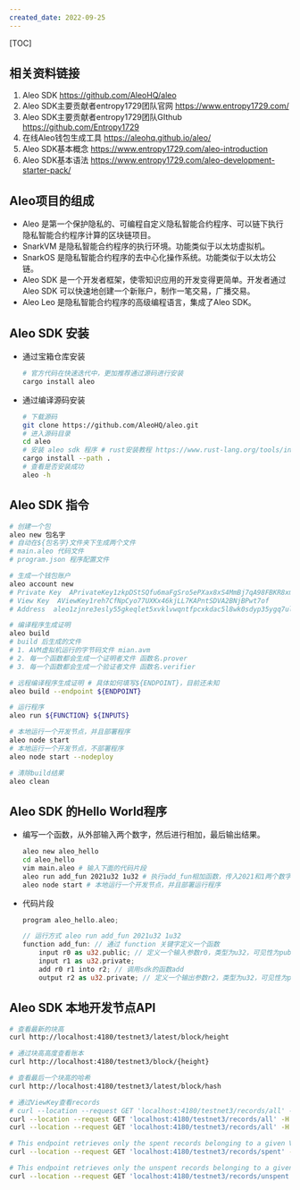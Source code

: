 ```yaml
---
created_date: 2022-09-25
---
```


[TOC]

## 相关资料链接

1. Aleo SDK https://github.com/AleoHQ/aleo
2. Aleo SDK主要贡献者entropy1729团队官网 https://www.entropy1729.com/
3. Aleo SDK主要贡献者entropy1729团队GIthub https://github.com/Entropy1729
4. 在线Aleo钱包生成工具 https://aleohq.github.io/aleo/
5. Aleo SDK基本概念 https://www.entropy1729.com/aleo-introduction
6. Aleo SDK基本语法 https://www.entropy1729.com/aleo-development-starter-pack/

## Aleo项目的组成

- Aleo 是第一个保护隐私的、可编程自定义隐私智能合约程序、可以链下执行隐私智能合约程序计算的区块链项目。
- SnarkVM 是隐私智能合约程序的执行环境。功能类似于以太坊虚拟机。
- SnarkOS 是隐私智能合约程序的去中心化操作系统。功能类似于以太坊公链。
- Aleo SDK 是一个开发者框架，使零知识应用的开发变得更简单。开发者通过 Aleo SDK 可以快速地创建一个新账户，制作一笔交易，广播交易。
- Aleo Leo 是隐私智能合约程序的高级编程语言，集成了Aleo SDK。

## Aleo SDK 安装

- 通过宝箱仓库安装

  ```bash
  # 官方代码在快速迭代中，更加推荐通过源码进行安装
  cargo install aleo
  ```

- 通过编译源码安装

  ```bash
  # 下载源码 
  git clone https://github.com/AleoHQ/aleo.git
  # 进入源码目录
  cd aleo
  # 安装 aleo sdk 程序 # rust安装教程 https://www.rust-lang.org/tools/install
  cargo install --path .
  # 查看是否安装成功
  aleo -h
  ```

## Aleo SDK 指令

```bash
# 创建一个包
aleo new 包名字
# 自动在${包名字}文件夹下生成两个文件
# main.aleo 代码文件
# program.json 程序配置文件

# 生成一个钱包账户
aleo account new
# Private Key  APrivateKey1zkpDStSQfu6maFgSro5ePXax8xS4MmBj7qA98FBKR8xm1ZU
# View Key  AViewKey1reh7CfNpCyo77UXKx46kjLL7KAPntSDVA2BNjBPwt7of
# Address  aleo1zjnre3esly55gkeqlet5xvklvwqntfpcxkdac5l8wk0sdyp35ygq7ulxk4

# 编译程序生成证明
aleo build
# build 后生成的文件
# 1. AVM虚拟机运行的字节码文件 mian.avm
# 2. 每一个函数都会生成一个证明者文件 函数名.prover
# 3. 每一个函数都会生成一个验证者文件 函数名.verifier

# 远程编译程序生成证明 # 具体如何填写${ENDPOINT}，目前还未知
aleo build --endpoint ${ENDPOINT}

# 运行程序
aleo run ${FUNCTION} ${INPUTS}

# 本地运行一个开发节点，并且部署程序
aleo node start
# 本地运行一个开发节点，不部署程序
aleo node start --nodeploy

# 清除build结果
aleo clean
```

## Aleo SDK 的Hello World程序

- 编写一个函数，从外部输入两个数字，然后进行相加，最后输出结果。
  ```bash
  aleo new aleo_hello
  cd aleo_hello
  vim main.aleo # 输入下面的代码片段
  aleo run add_fun 2021u32 1u32 # 执行add_fun相加函数，传入2021和1两个数字
  aleo node start # 本地运行一个开发节点，并且部署运行程序
  ```
- 代码片段
  ```rs
  program aleo_hello.aleo;

  // 运行方式 aleo run add_fun 2021u32 1u32
  function add_fun: // 通过 function 关键字定义一个函数
      input r0 as u32.public; // 定义一个输入参数r0，类型为u32，可见性为public
      input r1 as u32.private;
      add r0 r1 into r2; // 调用sdk的函数add
      output r2 as u32.private; // 定义一个输出参数r2，类型为u32，可见性为private
  ```

## Aleo SDK 本地开发节点API

```bash
# 查看最新的块高
curl http://localhost:4180/testnet3/latest/block/height

# 通过块高高度查看账本
curl http://localhost:4180/testnet3/block/{height}

# 查看最后一个块高的哈希
curl http://localhost:4180/testnet3/latest/block/hash

# 通过ViewKey查看records
# curl --location --request GET 'localhost:4180/testnet3/records/all' -H 'Content-Type: application/json' -d '"ViewKey"'
curl --location --request GET 'localhost:4180/testnet3/records/all' -H 'Content-Type: application/json' -d '"AViewKey1hU73JxupzRh7uEnynsXgUQL3neSJcJZ2dMBkCPh97zoZ"' | jq
curl --location --request GET 'localhost:4180/testnet3/records/all' -H 'Content-Type: application/json' -d '"AViewKey1eZqsm6igutMTUbnwWw8vPQG5ceJruyYQs8XwTmNQdMJf"' | jq

# This endpoint retrieves only the spent records belonging to a given ViewKey
curl --location --request GET 'localhost:4180/testnet3/records/spent' -H 'Content-Type: application/json' -d '"AViewKey1hU73JxupzRh7uEnynsXgUQL3neSJcJZ2dMBkCPh97zoZ"' | jq

# This endpoint retrieves only the unspent records belonging to a given ViewKey.
curl --location --request GET 'localhost:4180/testnet3/records/unspent' -H 'Content-Type: application/json' -d '"AViewKey1hU73JxupzRh7uEnynsXgUQL3neSJcJZ2dMBkCPh97zoZ"' | jq
```
